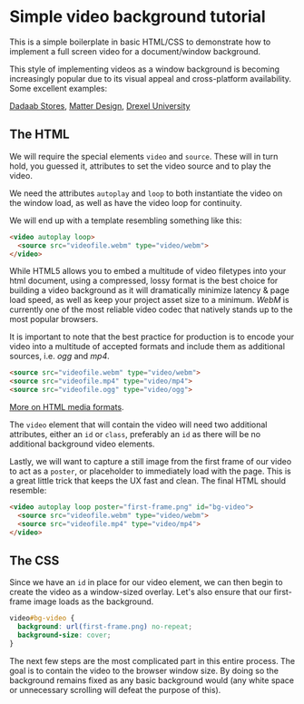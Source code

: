 # Simple video background tutorial  
This is a simple boilerplate in basic HTML/CSS to demonstrate how to implement a full screen video for a document/window background.  

This style of implementing videos as a window background is becoming increasingly popular due to its visual appeal and cross-platform availability. Some excellent examples:  

[Dadaab Stores](http://www.dadaabstories.org/), [Matter Design](http://www.matter.to/), [Drexel University](http://www.getgoingtoday.org/curious)  


## The HTML  
We will require the special elements `video` and `source`. These will in turn hold, you guessed it, attributes to set the video source and to play the video.  

We need the attributes `autoplay` and `loop` to both instantiate the video on the window load, as well as have the video loop for continuity.   

We will end up with a template resembling something like this:  

```html
<video autoplay loop>
  <source src="videofile.webm" type="video/webm">
</video>
```   

While HTML5 allows you to embed a multitude of video filetypes into your html document, using a compressed, lossy format is the best choice for building a video background as it will dramatically minimize latency & page load speed, as well as keep your project asset size to a minimum. *WebM* is currently one of the most reliable video codec that natively stands up to the most popular browsers.

It is important to note that the best practice for production is to encode your video into a multitude of accepted formats and include them as additional sources, i.e. *ogg* and *mp4*.  

```html
<source src="videofile.webm" type="video/webm">
<source src="videofile.mp4" type="video/mp4">
<source src="videofile.ogg" type="video/ogg">
```  

[More on HTML media formats](https://developer.mozilla.org/en-US/docs/Web/HTML/Supported_media_formats).

The `video` element that will contain the video will need two additional attributes, either an `id` or `class`, preferably an `id` as there will be no additional background video elements.  

Lastly, we will want to capture a still image from the first frame of our video to act as a `poster`, or placeholder to immediately load with the page. This is a great little trick that keeps the UX fast and clean. The final HTML should resemble:  

```html
<video autoplay loop poster="first-frame.png" id="bg-video">
  <source src="videofile.webm" type="video/webm">
  <source src="videofile.mp4" type="video/mp4">
</video>
```

## The CSS

Since we have an `id` in place for our video element, we can then begin to create the video as a window-sized overlay. Let's also ensure that our first-frame image loads as the background.  

```css
video#bg-video {
  background: url(first-frame.png) no-repeat;
  background-size: cover;
}
```

The next few steps are the most complicated part in this entire process. The goal is to contain the video to the browser window size. By doing so the background remains fixed as any basic background would (any white space or unnecessary scrolling will defeat the purpose of this).
